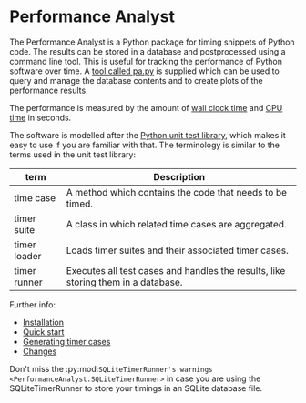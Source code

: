 # Performance Analyst
The Performance Analyst is a Python package for timing snippets of Python
code. The results can be stored in a database and postprocessed using a
command line tool. This is useful for tracking the performance of Python
software over time. A [tool called pa.py](documentation/pa.md) is supplied
which can be used to query and manage the database contents and to create
plots of the performance results.

The performance is measured by the amount of
[wall clock time](http://en.wikipedia.org/wiki/Wall_clock_time) and
[CPU time](http://en.wikipedia.org/wiki/CPU_time>) in seconds.

The software is modelled after the
[Python unit test library](http://docs.python.org/library/unittest.html#module-unittest),
which makes it easy to use if you are familiar with that. The terminology
is similar to the terms used in the unit test library:

term         | Description
------------ | -----------------------------------------------------------------
time case    | A method which contains the code that needs to be timed.
timer suite  | A class in which related time cases are aggregated.
timer loader | Loads timer suites and their associated timer cases.
timer runner | Executes all test cases and handles the results, like storing them in a database.


Further info:
- [Installation](documentation/install.md)
- [Quick start](documentation/quick_start.md)
- [Generating timer cases](documentation/generating_timer_cases.md)
- [Changes](changes.md)



Don't miss the :py:mod:`SQLiteTimerRunner's warnings <PerformanceAnalyst.SQLiteTimerRunner>` in case you are using the SQLiteTimerRunner to store your timings in an SQLite database file.



